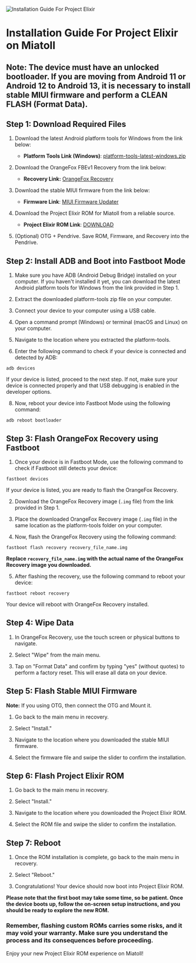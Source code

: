 ![Installation Guide For Project Elixir](https://i.imgur.com/3UmK6nS.png "Installation")
# Installation Guide For Project Elixir on Miatoll

##  **Note:** The device must have an unlocked bootloader. If you are moving from Android 11 or Android 12 to Android 13, it is necessary to install stable MIUI firmware and perform a CLEAN FLASH (Format Data).

## Step 1: Download Required Files
1. Download the latest Android platform tools for Windows from the link below:
   - **Platform Tools Link (Windows)**: [platform-tools-latest-windows.zip](https://dl.google.com/android/repository/platform-tools-latest-windows.zip)

2. Download the OrangeFox FBEv1 Recovery from the link below:
   - **Recovery Link:** [OrangeFox Recovery](https://orangefox.download/release/6423f3fd3b7efd4549c74602)

3. Download the stable MIUI firmware from the link below:
   - **Firmware Link**: [MIUI Firmware Updater](https://xiaomifirmwareupdater.com/firmware/)

4. Download the Project Elixir ROM for Miatoll from a reliable source.
   - **Project Elixir ROM Link**: [DOWNLOAD](https://www.pling.com/p/1628174/)

5. (Optional) OTG + Pendrive. Save ROM, Firmware, and Recovery into the Pendrive.

## Step 2: Install ADB and Boot into Fastboot Mode
1. Make sure you have ADB (Android Debug Bridge) installed on your computer. If you haven't installed it yet, you can download the latest Android platform tools for Windows from the link provided in Step 1.

2. Extract the downloaded platform-tools zip file on your computer.

3. Connect your device to your computer using a USB cable.

4. Open a command prompt (Windows) or terminal (macOS and Linux) on your computer.

5. Navigate to the location where you extracted the platform-tools.

6. Enter the following command to check if your device is connected and detected by ADB:

```
adb devices
```

If your device is listed, proceed to the next step. If not, make sure your device is connected properly and that USB debugging is enabled in the developer options.

8. Now, reboot your device into Fastboot Mode using the following command:

```
adb reboot bootloader
```

## Step 3: Flash OrangeFox Recovery using Fastboot
1. Once your device is in Fastboot Mode, use the following command to check if Fastboot still detects your device:

```
fastboot devices
```

If your device is listed, you are ready to flash the OrangeFox Recovery.

2. Download the OrangeFox Recovery image (`.img` file) from the link provided in Step 1.

3. Place the downloaded OrangeFox Recovery image (`.img` file) in the same location as the platform-tools folder on your computer.

4. Now, flash the OrangeFox Recovery using the following command:

```
fastboot flash recovery recovery_file_name.img
```

**Replace `recovery_file_name.img` with the actual name of the OrangeFox Recovery image you downloaded.**

5. After flashing the recovery, use the following command to reboot your device:

```
fastboot reboot recovery
```

Your device will reboot with OrangeFox Recovery installed.

## Step 4: Wipe Data
1. In OrangeFox Recovery, use the touch screen or physical buttons to navigate.

2. Select "Wipe" from the main menu.

3. Tap on "Format Data" and confirm by typing "yes" (without quotes) to perform a factory reset. This will erase all data on your device.

## Step 5: Flash Stable MIUI Firmware

**Note:** If you using OTG, then connect the OTG and Mount it.

1. Go back to the main menu in recovery.

2. Select "Install."

3. Navigate to the location where you downloaded the stable MIUI firmware.

4. Select the firmware file and swipe the slider to confirm the installation.

## Step 6: Flash Project Elixir ROM
1. Go back to the main menu in recovery.

2. Select "Install."

3. Navigate to the location where you downloaded the Project Elixir ROM.

4. Select the ROM file and swipe the slider to confirm the installation.

## Step 7: Reboot
1. Once the ROM installation is complete, go back to the main menu in recovery.

2. Select "Reboot."

3. Congratulations! Your device should now boot into Project Elixir ROM.

**Please note that the first boot may take some time, so be patient. Once the device boots up, follow the on-screen setup instructions, and you should be ready to explore the new ROM.**

### Remember, flashing custom ROMs carries some risks, and it may void your warranty. Make sure you understand the process and its consequences before proceeding.

Enjoy your new Project Elixir ROM experience on Miatoll!
